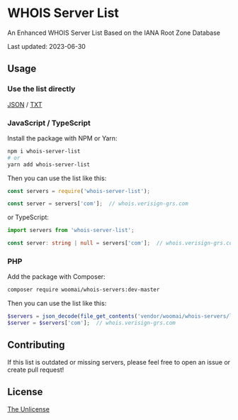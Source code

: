 # WHOIS Server List

An Enhanced WHOIS Server List Based on the IANA Root Zone Database

<!-- UPDATE_DATE_START -->
Last updated: 2023-06-30
<!-- UPDATE_DATE_END -->

## Usage

### Use the list directly

[JSON](list.json) / [TXT](list.txt)

### JavaScript / TypeScript

Install the package with NPM or Yarn:

```sh
npm i whois-server-list
# or
yarn add whois-server-list
```

Then you can use the list like this:

```javascript
const servers = require('whois-server-list');

const server = servers['com'];  // whois.verisign-grs.com
```

or TypeScript:

```typescript
import servers from 'whois-server-list';

const server: string | null = servers['com'];  // whois.verisign-grs.com
```

### PHP

Add the package with Composer:

```sh
composer require woomai/whois-servers:dev-master
```

Then you can use the list like this:

```php
$servers = json_decode(file_get_contents('vendor/woomai/whois-servers/list.json'), true);
$server = $servers['com'];  // whois.verisign-grs.com
```

## Contributing

If this list is outdated or missing servers, please feel free to open an issue or create pull request!

## License

[The Unlicense](./LICENSE)
